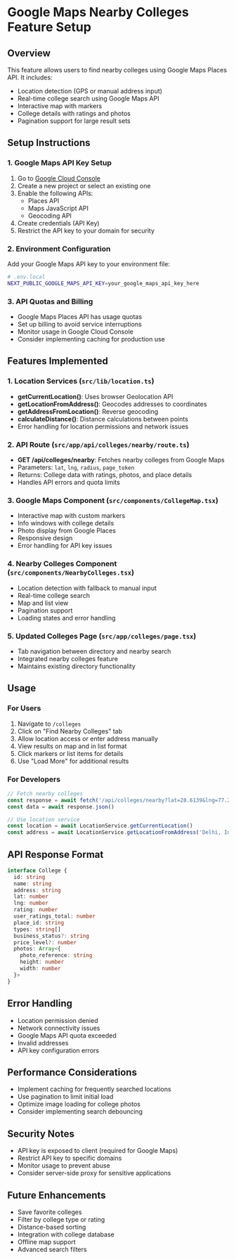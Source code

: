 # Google Maps Nearby Colleges Feature Setup

## Overview
This feature allows users to find nearby colleges using Google Maps Places API. It includes:
- Location detection (GPS or manual address input)
- Real-time college search using Google Maps API
- Interactive map with markers
- College details with ratings and photos
- Pagination support for large result sets

## Setup Instructions

### 1. Google Maps API Key Setup
1. Go to [Google Cloud Console](https://console.cloud.google.com/)
2. Create a new project or select an existing one
3. Enable the following APIs:
   - Places API
   - Maps JavaScript API
   - Geocoding API
4. Create credentials (API Key)
5. Restrict the API key to your domain for security

### 2. Environment Configuration
Add your Google Maps API key to your environment file:

```bash
# .env.local
NEXT_PUBLIC_GOOGLE_MAPS_API_KEY=your_google_maps_api_key_here
```

### 3. API Quotas and Billing
- Google Maps Places API has usage quotas
- Set up billing to avoid service interruptions
- Monitor usage in Google Cloud Console
- Consider implementing caching for production use

## Features Implemented

### 1. Location Services (`src/lib/location.ts`)
- **getCurrentLocation()**: Uses browser Geolocation API
- **getLocationFromAddress()**: Geocodes addresses to coordinates
- **getAddressFromLocation()**: Reverse geocoding
- **calculateDistance()**: Distance calculations between points
- Error handling for location permissions and network issues

### 2. API Route (`src/app/api/colleges/nearby/route.ts`)
- **GET /api/colleges/nearby**: Fetches nearby colleges from Google Maps
- Parameters: `lat`, `lng`, `radius`, `page_token`
- Returns: College data with ratings, photos, and place details
- Handles API errors and quota limits

### 3. Google Maps Component (`src/components/CollegeMap.tsx`)
- Interactive map with custom markers
- Info windows with college details
- Photo display from Google Places
- Responsive design
- Error handling for API key issues

### 4. Nearby Colleges Component (`src/components/NearbyColleges.tsx`)
- Location detection with fallback to manual input
- Real-time college search
- Map and list view
- Pagination support
- Loading states and error handling

### 5. Updated Colleges Page (`src/app/colleges/page.tsx`)
- Tab navigation between directory and nearby search
- Integrated nearby colleges feature
- Maintains existing directory functionality

## Usage

### For Users
1. Navigate to `/colleges`
2. Click on "Find Nearby Colleges" tab
3. Allow location access or enter address manually
4. View results on map and in list format
5. Click markers or list items for details
6. Use "Load More" for additional results

### For Developers
```typescript
// Fetch nearby colleges
const response = await fetch('/api/colleges/nearby?lat=28.6139&lng=77.2090&radius=5000')
const data = await response.json()

// Use location service
const location = await LocationService.getCurrentLocation()
const address = await LocationService.getLocationFromAddress('Delhi, India')
```

## API Response Format
```typescript
interface College {
  id: string
  name: string
  address: string
  lat: number
  lng: number
  rating: number
  user_ratings_total: number
  place_id: string
  types: string[]
  business_status?: string
  price_level?: number
  photos: Array<{
    photo_reference: string
    height: number
    width: number
  }>
}
```

## Error Handling
- Location permission denied
- Network connectivity issues
- Google Maps API quota exceeded
- Invalid addresses
- API key configuration errors

## Performance Considerations
- Implement caching for frequently searched locations
- Use pagination to limit initial load
- Optimize image loading for college photos
- Consider implementing search debouncing

## Security Notes
- API key is exposed to client (required for Google Maps)
- Restrict API key to specific domains
- Monitor usage to prevent abuse
- Consider server-side proxy for sensitive applications

## Future Enhancements
- Save favorite colleges
- Filter by college type or rating
- Distance-based sorting
- Integration with college database
- Offline map support
- Advanced search filters

